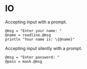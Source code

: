 # IO

Accepting input with a prompt.

```
@msg = "Enter your name: "
@name = readline.@msg
println "Your name is: \{@name}"
```

Accepting input silently with a prompt.

```
@msg = "Enter password: "
@pass = mask.@msg
```